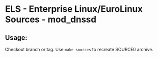 # ELS - Enterprise Linux/EuroLinux Sources - mod_dnssd
 
## Usage:
  Checkout branch or tag. Use `make sources` to recreate  SOURCE0 archive.
